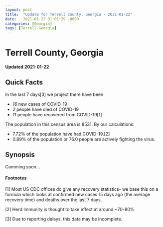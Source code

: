 ```yaml
---
layout: post
title:  "Update for Terrell County, Georgia - 2021-01-22"
date:   2021-01-22 01:01:29 -0600
categories: [Georgia]
tags: [Terrell-Georgia]
---
```


# Terrell County, Georgia
#### Updated 2021-01-22

## Quick Facts

In the last 7 days[3] we project there have been
- *16* new cases of COVID-19
- *2* people have died of COVID-19
- *11* people have recovered from COVID-19[1]

The population in this census area is 8531. By our calculations:
- 7.72% of the population have had COVID-19.[2]
- 0.89% of the population or 76.0 people are actively fighting the virus.

## Synopsis

Comming soon...


#### Footnotes

[1] Most US CDC offices do give any recovery statistics- we base this on a formula which looks at confirmed new cases
15 days ago (the average recovery time) and deaths over the last 7 days.

[2] Herd Immunity is thought to take effect at around ~70-80%

[3] Due to reporting delays, this data may be incomplete.
 
    